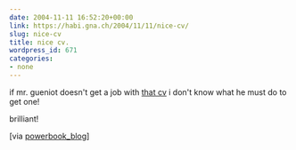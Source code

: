 ```yaml
---
date: 2004-11-11 16:52:20+00:00
link: https://habi.gna.ch/2004/11/11/nice-cv/
slug: nice-cv
title: nice cv.
wordpress_id: 671
categories:
- none
---
```



if mr. gueniot doesn't get a job with [that cv](http://213.186.36.10/~al/alstudio/cv/en.htm) i don't know what he must do to get one!
  
brilliant!



[via [powerbook_blog](http://powerbook.blogger.de/stories/174308/)]

